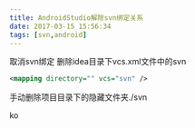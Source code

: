 ```yaml
---
title: AndroidStudio解除svn绑定关系
date: 2017-03-15 15:56:34
tags: [svn,android]
---
```


取消svn绑定
删除idea目录下vcs.xml文件中的svn
```xml
<mapping directory="" vcs="svn" />
```
手动删除项目目录下的隐藏文件夹./svn

ko